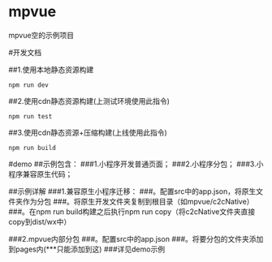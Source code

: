 # mpvue
mpvue空的示例项目

#开发文档

##1.使用本地静态资源构建
~~~
npm run dev
~~~
##2.使用cdn静态资源构建(上测试环境使用此指令)
~~~
npm run test
~~~

##3.使用cdn静态资源+压缩构建(上线使用此指令)
~~~
npm run build
~~~

#demo
##示例包含：
###1.小程序开发普通页面；
###2.小程序分包；
###3.小程序兼容原生代码；


##示例详解
###1.兼容原生小程序迁移：
###。配置src中的app.json，将原生文件夹作为分包
###。将原生开发文件夹复制到根目录（如mpvue/c2cNative）
###。在npm run build构建之后执行npm run copy（将c2cNative文件夹直接copy到dist/wx中）

###2.mpvue内部分包
###。配置src中的app.json
###。将要分包的文件夹添加到pages内(***只能添加到这)
###详见demo示例

